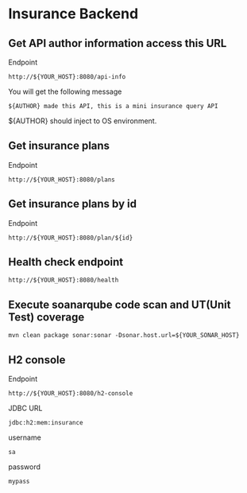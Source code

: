 # Insurance Backend

## Get API author information access this URL
Endpoint
```
http://${YOUR_HOST}:8080/api-info
```
You will get the following message 
```
${AUTHOR} made this API, this is a mini insurance query API
```
${AUTHOR} should inject to OS environment.

## Get insurance plans
Endpoint
```
http://${YOUR_HOST}:8080/plans
```

## Get insurance plans by id 
Endpoint
```
http://${YOUR_HOST}:8080/plan/${id}
```

## Health check endpoint
```
http://${YOUR_HOST}:8080/health
```

## Execute soanarqube code scan and UT(Unit Test) coverage
```
mvn clean package sonar:sonar -Dsonar.host.url=${YOUR_SONAR_HOST}
```


## H2 console
Endpoint
```
http://${YOUR_HOST}:8080/h2-console
```
JDBC URL
```
jdbc:h2:mem:insurance 
```
username
```
sa
```
password
```
mypass
```
